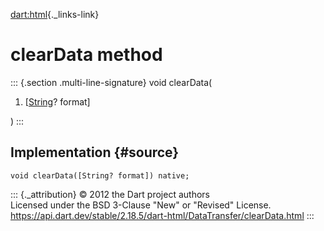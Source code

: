 [dart:html](../../dart-html/dart-html-library){._links-link}

clearData method
================

::: {.section .multi-line-signature}
void clearData(

1.  \[[String](../../dart-core/string-class)? format\]

)
:::

Implementation {#source}
--------------

``` {.language-dart data-language="dart"}
void clearData([String? format]) native;
```

::: {._attribution}
© 2012 the Dart project authors\
Licensed under the BSD 3-Clause \"New\" or \"Revised\" License.\
<https://api.dart.dev/stable/2.18.5/dart-html/DataTransfer/clearData.html>
:::
